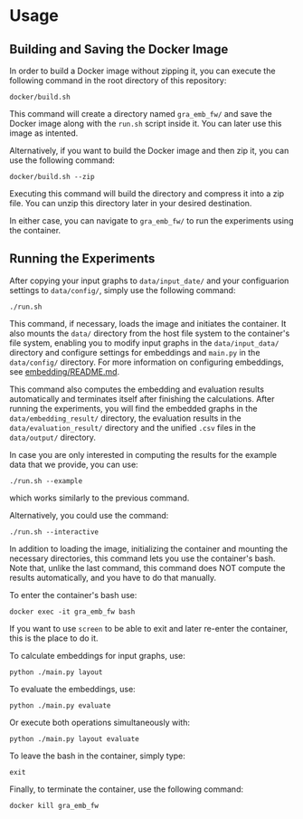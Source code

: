 # Usage

## Building and Saving the Docker Image

In order to build a Docker image without zipping it, you can execute the following command in the root directory of this repository:

```terminal
docker/build.sh
```

This command will create a directory named `gra_emb_fw/` and save the Docker image along with the `run.sh` script inside it. You can later use this image as intented.

Alternatively, if you want to build the Docker image and then zip it, you can use the following command:

```terminal
docker/build.sh --zip
```

Executing this command will build the directory and compress it into a zip file. You can unzip this directory later in your desired destination.

In either case, you can navigate to `gra_emb_fw/` to run the experiments using the container.

## Running the Experiments

After copying your input graphs to `data/input_date/` and your configuarion settings to `data/config/`, simply use the following  command:

```terminal
./run.sh
```

This command, if necessary, loads the image and initiates the container. It also mounts the `data/` directory from the host file system to the container's file system, enabling you to modify input graphs in the `data/input_data/` directory and configure settings for embeddings and `main.py` in the `data/config/` directory. For more information on configuring embeddings, see [embedding/README.md](../embedding/README.md).

This command also computes the embedding and evaluation results automatically and terminates itself after finishing the calculations. After running the experiments, you will find the embedded graphs in the `data/embedding_result/` directory, the evaluation results in the `data/evaluation_result/` directory and the unified  `.csv` files in the `data/output/` directory.

In case you are only interested in computing the results for the example data that we provide, you can use:

```terminal
./run.sh --example
```

which works similarly to the previous command.

Alternatively, you could use the command:

```terminal
./run.sh --interactive
```

In addition to loading the image, initializing the container and mounting the necessary directories, this command lets you use the container's bash. Note that, unlike the last command, this command does NOT compute the results automatically, and you have to do that manually.

To enter the container's bash use:

```terminal
docker exec -it gra_emb_fw bash
```

If you want to use `screen` to be able to exit and later re-enter the container, this is the place to do it.

To calculate embeddings for input graphs, use:

```terminal
python ./main.py layout
```

To evaluate the embeddings, use:

```terminal
python ./main.py evaluate
```

Or execute both operations simultaneously with:

```
python ./main.py layout evaluate
```

To leave the bash in the container, simply type:

```terminal
exit
```

Finally, to terminate the container, use the following command:

```terminal
docker kill gra_emb_fw
```